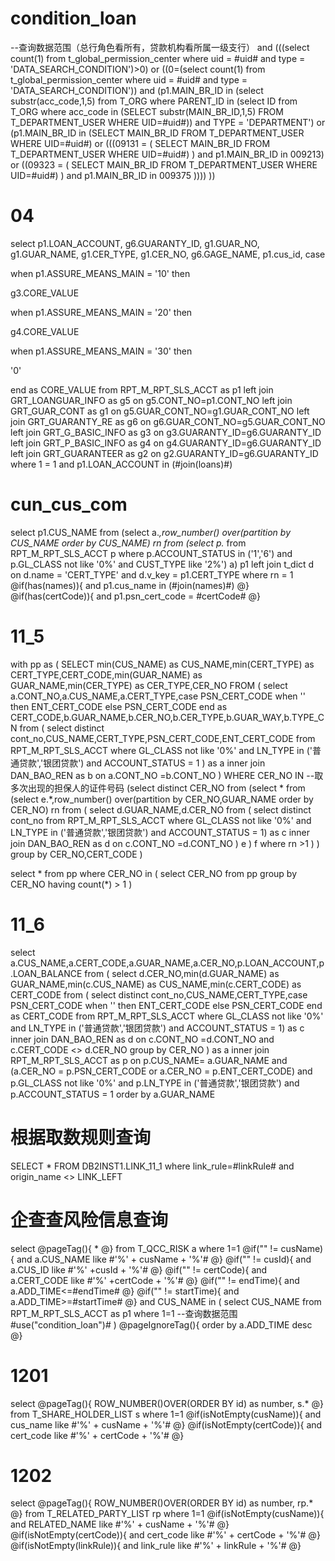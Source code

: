 condition_loan
===
--查询数据范围（总行角色看所有，贷款机构看所属一级支行）
and (((select count(1) from t_global_permission_center where uid = #uid# and type = 'DATA_SEARCH_CONDITION')>0)
    or ((0=(select count(1) from t_global_permission_center where uid = #uid# and type = 'DATA_SEARCH_CONDITION')) and (p1.MAIN_BR_ID in 
        (select substr(acc_code,1,5) from T_ORG where PARENT_ID in (select ID from T_ORG where acc_code in (SELECT substr(MAIN_BR_ID,1,5) FROM T_DEPARTMENT_USER WHERE UID=#uid#)) and TYPE = 'DEPARTMENT') or (p1.MAIN_BR_ID in (SELECT MAIN_BR_ID FROM T_DEPARTMENT_USER WHERE UID=#uid#) 
        or  (((09131 = (	SELECT	MAIN_BR_ID 	FROM	T_DEPARTMENT_USER 		WHERE	UID=#uid#) ) and  p1.MAIN_BR_ID in 009213) or      ((09323 = (	SELECT			MAIN_BR_ID 	FROM		T_DEPARTMENT_USER 		WHERE	UID=#uid#) ) and  p1.MAIN_BR_ID in 009375 ))))
))

04
===
select
p1.LOAN_ACCOUNT,
g6.GUARANTY_ID,
g1.GUAR_NO,
g1.GUAR_NAME,
g1.CER_TYPE,
g1.CER_NO,
g6.GAGE_NAME,
p1.cus_id,
case

when p1.ASSURE_MEANS_MAIN = '10' then

g3.CORE_VALUE

when p1.ASSURE_MEANS_MAIN = '20' then

g4.CORE_VALUE

when p1.ASSURE_MEANS_MAIN = '30' then

'0'

end as CORE_VALUE
from
RPT_M_RPT_SLS_ACCT as p1
left join  GRT_LOANGUAR_INFO as g5 on g5.CONT_NO=p1.CONT_NO
left join GRT_GUAR_CONT as g1 on g5.GUAR_CONT_NO=g1.GUAR_CONT_NO
left join GRT_GUARANTY_RE as g6 on g6.GUAR_CONT_NO=g5.GUAR_CONT_NO
left join GRT_G_BASIC_INFO as g3 on g3.GUARANTY_ID=g6.GUARANTY_ID
left join GRT_P_BASIC_INFO as g4 on g4.GUARANTY_ID=g6.GUARANTY_ID
left join GRT_GUARANTEER as g2 on g2.GUARANTY_ID=g6.GUARANTY_ID
where 
1 = 1
    and p1.LOAN_ACCOUNT in (#join(loans)#)
    
    
cun_cus_com
===
select 
p1.CUS_NAME
 from
(select a.*,row_number() over(partition by CUS_NAME order by CUS_NAME) rn from 
(select p.* from RPT_M_RPT_SLS_ACCT p
where 
p.ACCOUNT_STATUS in ('1','6') 
and p.GL_CLASS not like '0%'
and CUST_TYPE like '2%') a) p1 
left join t_dict d on d.name = 'CERT_TYPE' and d.v_key = p1.CERT_TYPE
where rn = 1
@if(has(names)){
    and p1.cus_name in (#join(names)#)
@}
@if(has(certCode)){
    and p1.psn_cert_code = #certCode#
@}

11_5
===
with pp as
(
SELECT min(CUS_NAME) as CUS_NAME,min(CERT_TYPE) as CERT_TYPE,CERT_CODE,min(GUAR_NAME) as GUAR_NAME,min(CER_TYPE) as CER_TYPE,CER_NO FROM
(
select a.CONT_NO,a.CUS_NAME,a.CERT_TYPE,case PSN_CERT_CODE when '' then ENT_CERT_CODE else PSN_CERT_CODE end as CERT_CODE,b.GUAR_NAME,b.CER_NO,b.CER_TYPE,b.GUAR_WAY,b.TYPE_CN  from
(
select distinct cont_no,CUS_NAME,CERT_TYPE,PSN_CERT_CODE,ENT_CERT_CODE from RPT_M_RPT_SLS_ACCT
where GL_CLASS not like '0%'
and LN_TYPE in ('普通贷款','银团贷款')
and ACCOUNT_STATUS = 1
) as a
inner join DAN_BAO_REN as b on a.CONT_NO =b.CONT_NO
)
WHERE CER_NO IN
--取多次出现的担保人的证件号码
(select distinct CER_NO from
(select * from
(select e.*,row_number() over(partition by CER_NO,GUAR_NAME order by CER_NO) rn 
from 
(
select d.GUAR_NAME,d.CER_NO  from
(
select distinct cont_no from RPT_M_RPT_SLS_ACCT
where GL_CLASS not like '0%'
and LN_TYPE in ('普通贷款','银团贷款')
and ACCOUNT_STATUS = 1) as c
inner join DAN_BAO_REN as d on c.CONT_NO =d.CONT_NO
) e
) f
where rn >1
)
) 
group by CER_NO,CERT_CODE
)

select * from pp where CER_NO in (
  select CER_NO from pp
  group by CER_NO
  having count(*) > 1
)

11_6
===
select a.CUS_NAME,a.CERT_CODE,a.GUAR_NAME,a.CER_NO,p.LOAN_ACCOUNT,p.LOAN_BALANCE from
(
select d.CER_NO,min(d.GUAR_NAME) as GUAR_NAME,min(c.CUS_NAME) as CUS_NAME,min(c.CERT_CODE) as CERT_CODE from
(
select distinct cont_no,CUS_NAME,CERT_TYPE,case PSN_CERT_CODE when '' then ENT_CERT_CODE else PSN_CERT_CODE end as CERT_CODE from RPT_M_RPT_SLS_ACCT
where GL_CLASS not like '0%'
and LN_TYPE in ('普通贷款','银团贷款')
and ACCOUNT_STATUS = 1) as c
inner join DAN_BAO_REN as d on c.CONT_NO =d.CONT_NO and c.CERT_CODE <> d.CER_NO
group by CER_NO
) as a
inner join RPT_M_RPT_SLS_ACCT as p on p.CUS_NAME= a.GUAR_NAME and (a.CER_NO = p.PSN_CERT_CODE or a.CER_NO = p.ENT_CERT_CODE)
and p.GL_CLASS not like '0%'
and p.LN_TYPE in ('普通贷款','银团贷款')
and p.ACCOUNT_STATUS = 1
order by a.GUAR_NAME

根据取数规则查询
===
SELECT * FROM DB2INST1.LINK_11_1 where link_rule=#linkRule# and origin_name <> LINK_LEFT

企查查风险信息查询
===
select
@pageTag(){
    *
@}
from T_QCC_RISK a
where 1=1
@if("" != cusName){
    and a.CUS_NAME like #'%' + cusName + '%'#
@}
@if("" != cusId){
    and a.CUS_ID like #'%' +cusId + '%'#
@}
@if("" != certCode){
    and a.CERT_CODE like #'%' +certCode + '%'#
@}
@if("" != endTime){
    and a.ADD_TIME<=#endTime#
@}
@if("" != startTime){
    and a.ADD_TIME>=#startTime#
@}
and CUS_NAME in
(
select CUS_NAME from RPT_M_RPT_SLS_ACCT as p1
where 1=1
--查询数据范围
#use("condition_loan")#
)
@pageIgnoreTag(){
    order by a.ADD_TIME desc
@}

1201
===
select
@pageTag(){
    ROW_NUMBER()OVER(ORDER BY id) as number, s.*
@}
from T_SHARE_HOLDER_LIST s where 1=1
@if(isNotEmpty(cusName)){
    and cus_name like #'%' + cusName + '%'#
@}
@if(isNotEmpty(certCode)){
    and cert_code like #'%' + certCode + '%'#
@}


1202
===
select
@pageTag(){
    ROW_NUMBER()OVER(ORDER BY id) as number, rp.*
@}
from T_RELATED_PARTY_LIST rp where 1=1
@if(isNotEmpty(cusName)){
    and RELATED_NAME like #'%' + cusName + '%'#
@}
@if(isNotEmpty(certCode)){
    and cert_code like #'%' + certCode + '%'#
@}
@if(isNotEmpty(linkRule)){
    and link_rule like #'%' + linkRule + '%'#
@}